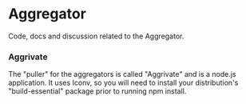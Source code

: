 # Aggregator
Code, docs and discussion related to the Aggregator.

### Aggrivate
The "puller" for the aggregators is called "Aggrivate" and is a node.js application.  It uses Iconv, so you will need to install your distribution's "build-essential" package prior to running npm install.
